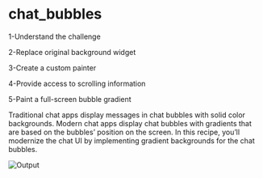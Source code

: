 # chat_bubbles


1-Understand the challenge


2-Replace original background widget


3-Create a custom painter


4-Provide access to scrolling information


5-Paint a full-screen bubble gradient


Traditional chat apps display messages in chat bubbles with solid color backgrounds. Modern chat apps display chat bubbles with gradients that are based on the bubbles’ position on the screen. In this recipe, you’ll modernize the chat UI by implementing gradient backgrounds for the chat bubbles.


![Output](https://flutter.dev/assets/cookbook/effects/GradientBubbles-020d890eb9089a22e9b7388956b5a809a61c6f008d41afc15868b51ad700ad30.gif)